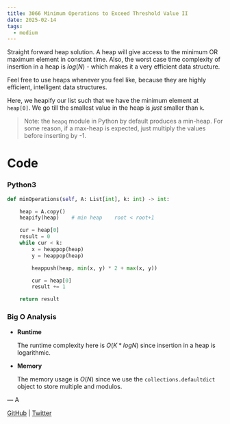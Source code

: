 ```yaml
---
title: 3066 Minimum Operations to Exceed Threshold Value II
date: 2025-02-14
tags:
  - medium
---
```


Straight forward heap solution. A heap will give access to the minimum OR maximum element in constant time. Also, the worst case time complexity of insertion in a heap is $log (N)$ - which makes it a very efficient data structure.

Feel free to use heaps whenever you feel like, because they are highly efficient, intelligent data structures.

Here, we heapify our list such that we have the minimum element at `heap[0]`. We go till the smallest value in the heap is _just_ smaller than `k`.

> Note: the `heapq` module in Python by default produces a min-heap. For some reason, if a max-heap is expected, just multiply the values before inserting by -1.

# Code

### Python3

```python
def minOperations(self, A: List[int], k: int) -> int:

    heap = A.copy()
    heapify(heap)    # min heap    root < root+1

    cur = heap[0]
    result = 0
    while cur < k:
        x = heappop(heap)
        y = heappop(heap)

        heappush(heap, min(x, y) * 2 + max(x, y))

        cur = heap[0]
        result += 1

    return result
```

### Big O Analysis

- **Runtime**

  The runtime complexity here is $O(K * log N)$ since insertion in a heap is logarithmic.

- **Memory**

  The memory usage is $O(N)$ since we use the `collections.defaultdict` object to store multiple and modulos.

— A

[GitHub](https://github.com/AtharvaKamble) | [Twitter](https://twitter.com/AtharvaKamble07)
